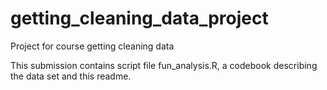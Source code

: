 # getting_cleaning_data_project
Project for course getting cleaning data

This submission contains script file fun_analysis.R, a codebook describing the data set and this readme.

